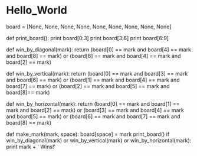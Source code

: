 # Hello_World
board = [None, None, None, None, None, None, None, None, None]

def print_board():
    print board[0:3]
    print board[3:6]
    print board[6:9]

def win_by_diagonal(mark):
    return (board[0] == mark and board[4] == mark and board[8] == mark) or (board[6] == mark and board[4] == mark and board[2] == mark)
    
def win_by_vertical(mark):
    return (board[0] == mark and board[3] == mark and board[6] == mark) or (board[1] == mark and board[4] == mark and board[7] == mark) or (board[2] == mark and board[5] == mark and board[8]== mark)

def win_by_horizontal(mark):
	return (board[0] == mark and board[1] == mark and board[2] == mark) or (board[3] == mark and board[4] == mark and board[5] == mark) or (board[6] == mark and board[7] == mark and board[8] == mark)

def make_mark(mark, space):
    board[space] = mark
    print_board()
    if win_by_diagonal(mark) or win_by_vertical(mark) or win_by_horizontal(mark):
        print mark + ' Wins!'
